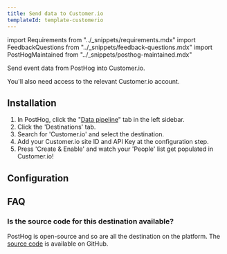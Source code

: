 ```yaml
---
title: Send data to Customer.io
templateId: template-customerio
---
```


import Requirements from "../_snippets/requirements.mdx"
import FeedbackQuestions from "../_snippets/feedback-questions.mdx"
import PostHogMaintained from "../_snippets/posthog-maintained.mdx"

Send event data from PostHog into Customer.io.

<Requirements />

You'll also need access to the relevant Customer.io account.

## Installation

1. In PostHog, click the "[Data pipeline](https://us.posthog.com/pipeline/overview)" tab in the left sidebar.
2. Click the 'Destinations' tab.
3. Search for 'Customer.io' and select the destination.
4. Add your Customer.io site ID and API Key at the configuration step.
5. Press 'Create & Enable' and watch your 'People' list get populated in Customer.io!

<HideOnCDPIndex>

## Configuration

<TemplateParameters />

## FAQ

### Is the source code for this destination available?

PostHog is open-source and so are all the destination on the platform. The [source code](https://github.com/PostHog/posthog/blob/master/posthog/cdp/templates/customerio/template_customerio.py) is available on GitHub.

<PostHogMaintained />

<FeedbackQuestions />

</HideOnCDPIndex>